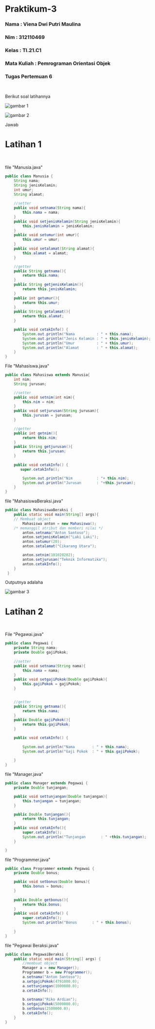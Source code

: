 # Praktikum-3
<h3> Nama : Viena Dwi Putri Maulina </h3>
<h3> Nim : 312110469 </h3>
<h3> Kelas : TI.21.C1 </h3>
<h3> Mata Kuliah : Pemrograman Orientasi Objek</h3>
<h3> Tugas Pertemuan 6 </h3>
<br>
<p> Berikut soal latihannya </p>

![gambar 1](ss/a.png)
<br>

![gambar 2](ss/b.png)

<p> Jawab </p>

# Latihan 1
<br>
<p> file "Manusia.java" </p>

```java
public class Manusia {
    String nama;
    String jenisKelamin;
    int umur;
    String alamat;
    
    //setter
    public void setnama(String nama){
        this.nama = nama;
    }
    public void setjenisKelamin(String jenisKelamin){
        this.jenisKelamin = jenisKelamin;
    }
    public void setumur(int umur){
        this.umur = umur;
    }
    public void setalamat(String alamat){
        this.alamat = alamat;
    }

    //getter
    public String getnama(){
        return this.nama;
    }
    public String getjenisKelamin(){
        return this.jenisKelamin;
    }
    public int getumur(){
        return this.umur;
    }
    public String getalamat(){
        return this.alamat;
    }

    public void cetakInfo() {
        System.out.println("Nama          : " + this.nama);
        System.out.println("Jenis Kelamin : " + this.jenisKelamin);
        System.out.println("Umur          : " + this.umur);
        System.out.println("Alamat        : " + this.alamat);
    }
}
```
<p> File "Mahasiswa.java" </p>

```java
public class Mahasiswa extends Manusia{
    int nim;
    String jurusan;

    //setter
    public void setnim(int nim){
        this.nim = nim;
    }
    public void setjurusan(String jurusan){
        this.jurusan = jurusan;
    }

    //getter
    public int getnim(){
        return this.nim;
    }   
    public String getjurusan(){
        return this.jurusan;
    }
    
    public void cetakInfo() {
       super.cetakInfo();

        System.out.println("Nim           : "+ this.nim);
        System.out.println("Jurusan       : "+this.jurusan);
    }
}
```

<p> file "MahasiswaBeraksi.java" </p>

```java
public class MahasiswaBeraksi {
    public static void main(String[] args){
    // Membuat object
        Mahasiswa anton = new Mahasiswa();
    /* memanggil atribut dan memberi nilai */
        anton.setnama("Anton Santoso");
        anton.setjenisKelamin("Laki Laki");
        anton.setumur(20);
        anton.setalamat("Cikarang Utara");

        anton.setnim(101020202);
        anton.setjurusan("Teknik Informatika");
        anton.cetakInfo();
    }
 }
 ```
 <p> Outputnya adalaha <p>

 ![gambar 3](ss/1.png)

 # Latihan 2
<br>

<p> File "Pegawai.java"</p>

```java
public class Pegawai {
    private String nama;
    private Double gajiPokok;
    
    //setter
    public void setnama(String nama){
        this.nama = nama;
    }
    public void setgajiPokok(Double gajiPokok){
        this.gajiPokok = gajiPokok;
    }
  

    //getter
    public String getnama(){
        return this.nama;
    }
    public Double gajiPokok(){
        return this.gajiPokok;
    }

    public void cetakInfo() {
       
        System.out.println("Nama        : " + this.nama);
        System.out.println("Gaji Pokok  : " + this.gajiPokok);
     
    }
}
```

<p>file "Manager.java"</p>

```java
public class Manager extends Pegawai {
    private Double tunjangan;

    public void settunjangan(Double tunjangan){
        this.tunjangan = tunjangan;
    }

    public Double tunjangan(){
        return this.tunjangan;
    }
    public void cetakInfo(){
        super.cetakInfo();
        System.out.println("Tunjangan       : " +this.tunjangan);
    }

}
```

<p>file "Programmer.java" </p>

```java
public class Programmer extends Pegawai {
    private Double bonus;

    public void setbonus(Double bonus){
        this.bonus = bonus;
    }
    
    public Double getbonus(){
        return this.bonus;
    }
    public void cetakInfo() {
        super.cetakInfo();
        System.out.println("Bonus       : " + this.bonus);
     
    }
}
```

<p>file "Pegawai Beraksi.java" </p>

```java
public class PegawaiBeraksi {
    public static void main(String[] args) {
        //membuat object
        Manager a = new Manager();
        Programmer b = new Programmer();
        a.setnama("Anton Santoso");
        a.setgajiPokok(4791000.0);
        a.settunjangan(1000000.0);
        a.cetakInfo();
        
        b.setnama("Riko Ardian");
        b.setgajiPokok(5000000.0);
        b.setbonus(2500000.0);
        b.cetakInfo();
    }
}





